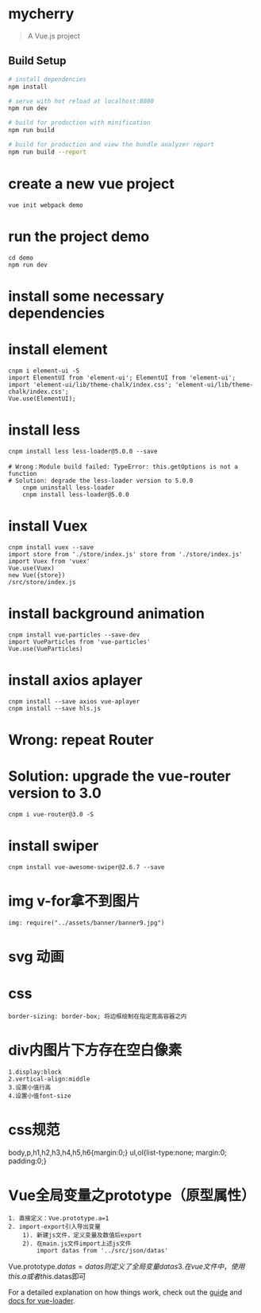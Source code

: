 # mycherry

> A Vue.js project

## Build Setup

``` bash
# install dependencies
npm install

# serve with hot reload at localhost:8080
npm run dev

# build for production with minification
npm run build

# build for production and view the bundle analyzer report
npm run build --report
```

# create a new vue project
    vue init webpack demo
# run the project demo
    cd demo
    npm run dev
# install some necessary dependencies
    
# install element
    cnpm i element-ui -S
    import ElementUI from 'element-ui'; ElementUI from 'element-ui';
    import 'element-ui/lib/theme-chalk/index.css'; 'element-ui/lib/theme-chalk/index.css';
    Vue.use(ElementUI);

# install less
    cnpm install less less-loader@5.0.0 --save

    # Wrong：Module build failed: TypeError: this.getOptions is not a function
    # Solution: degrade the less-loader version to 5.0.0
        cnpm uninstall less-loader
        cnpm install less-loader@5.0.0

# install Vuex
    cnpm install vuex --save
    import store from './store/index.js' store from './store/index.js'
    import Vuex from 'vuex'
    Vue.use(Vuex)
    new Vue({store})
    /src/store/index.js

# install background animation
    cnpm install vue-particles --save-dev
    import VueParticles from 'vue-particles'
    Vue.use(VueParticles)

# install axios aplayer
    cnpm install --save axios vue-aplayer
    cnpm install --save hls.js

# Wrong: repeat Router
# Solution: upgrade the vue-router version to 3.0
    cnpm i vue-router@3.0 -S

# install swiper
    cnpm install vue-awesome-swiper@2.6.7 --save

# img v-for拿不到图片
    img: require("../assets/banner/banner9.jpg")

# svg 动画

# css 
    border-sizing: border-box; 将边框绘制在指定宽高容器之内
# div内图片下方存在空白像素
    1.display:block
    2.vertical-align:middle
    3.设置小值行高
    4.设置小值font-size

# css规范
body,p,h1,h2,h3,h4,h5,h6{margin:0;}
ul,ol{list-type:none; margin:0; padding:0;}

# Vue全局变量之prototype（原型属性）
    1. 直接定义：Vue.prototype.a=1
    2. import-export引入导出变量
        1). 新建js文件，定义变量及数值后export
        2). 在main.js文件import上述js文件
            import datas from '../src/json/datas'
Vue.prototype.$datas = datas
            则定义了全局变量datas
    3. 在vue文件中，使用this.a或者this.$datas即可

    





For a detailed explanation on how things work, check out the [guide](http://vuejs-templates.github.io/webpack/) and [docs for vue-loader](http://vuejs.github.io/vue-loader).
